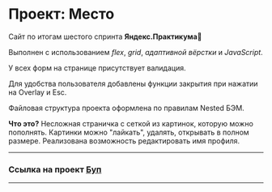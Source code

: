 # Проект: Место

Сайт по итогам шестого спринта **Яндекс.Практикума**:purple_heart:

Выполнен с использованием *flex*, *grid*, *адаптивной вёрстки* и *JavaScript*.

У всех форм на странице присутствует валидация.

Для удобства пользователя добавлены функции закрытия при нажатии на Overlay и Esc.

Файловая структура проекта оформлена по правилам Nested БЭМ.

**Что это?** Несложная страничка с сеткой из картинок, которую можно пополнять. Картинки можно "лайкать", удалять, открывать в полном размере. Реализована возможность редактировать имя профиля.
___
### **Ссылка на проект** [Буп](https://weilingeria.github.io/mesto/index.html)
___
